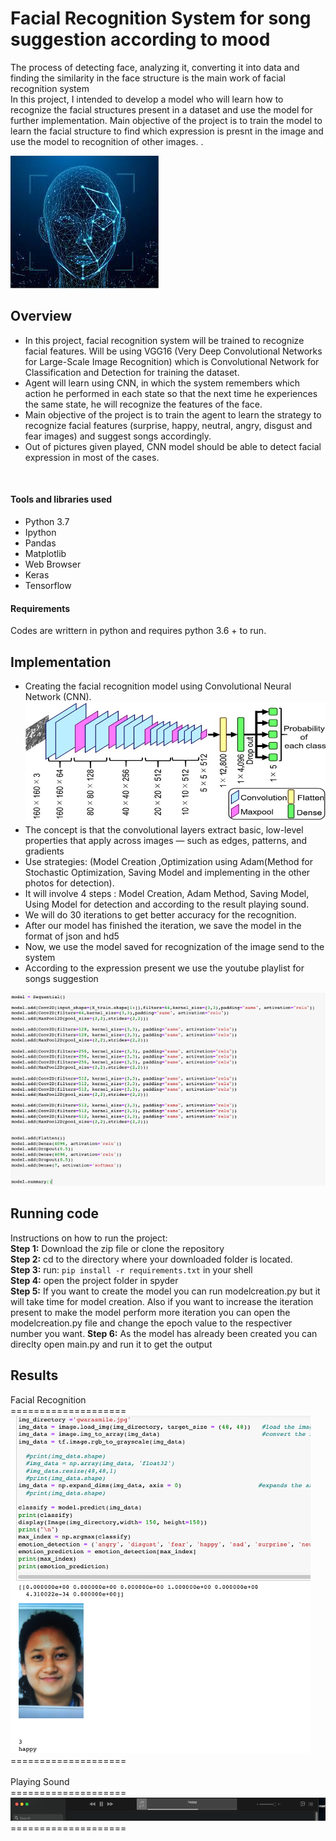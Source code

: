# Facial Recognition System for song suggestion according to mood
The process of detecting face, analyzing it, converting it into data and finding the similarity in the face structure is the main work of facial recognition system
 <br />
In this project, I intended to develop a model who will learn how to recognize the facial structures present in a dataset and use the model for further implementation. Main objective of the project is to train the model to learn the facial structure to find which expression is presnt in the image and use the model to recognition of other images. .

![facial](/facial.jpeg)


## Overview
* In this project, facial recognition system will be trained to recognize facial features.
Will be using VGG16 (Very Deep Convolutional Networks for Large-Scale Image Recognition) which is Convolutional Network for Classification and Detection for training the dataset.
* Agent will learn using CNN, in which the system remembers which action he performed in each state so that the next time he experiences the same state, he will recognize the features of the face.
* Main objective of the project is to train the agent to learn the strategy to recognize facial features (surprise, happy, neutral, angry, disgust and fear images) and suggest songs accordingly.
* Out of pictures given played, CNN model  should be able to detect facial expression in most of the cases.
<br>

#### Tools and libraries used
* Python 3.7
* Ipython
* Pandas
* Matplotlib
* Web Browser
* Keras
* Tensorflow


#### Requirements
Codes are writtern in python and requires python 3.6 + to run.

## Implementation
* Creating the facial recognition model using Convolutional Neural Network (CNN).
![Facial-Expression](/CNN.jpg)
* The concept is that the convolutional layers extract basic, low-level properties that apply across images — such as edges, patterns, and gradients 
* Use strategies: (Model Creation ,Optimization using Adam(Method for Stochastic Optimization, Saving Model and implementing in the other photos for detection). 
* It will involve 4 steps : Model Creation, Adam Method, Saving Model, Using Model for detection and according to the result playing sound.
* We will do 30 iterations to get better accuracy for the recognition.
* After our model has finished the iteration, we save the model in the format of json and hd5
* Now, we use the model saved for recognization of the image send to the system
* According to the expression present we use the youtube playlist for songs suggestion


![Facial-Expression](/screenshot1.png)


## Running code
Instructions on how to run the project:<br>
**Step 1:** Download the zip file or clone the repository <br>
**Step 2:** cd to the directory where your downloaded folder is located.<br>
**Step 3:** run: `pip install -r requirements.txt` in your shell <br>
**Step 4:** open the project folder in spyder <br>
**Step 5:** If you want to create the model you can run modelcreation.py but it will take time for model creation. Also if you want to increase the iteration present to make the model perform more iteration you can open the modelcreation.py file and change the epoch value to the respectiver number you want.
**Step 6:** As the model has already been created you can direclty open main.py and run it to get the output

## Results
Facial Recognition <br>
==================== <br>
![Facial-Expression](/Result1.png)
==================== <br><br>
Playing Sound <br>
==================== <br>
![Facial-Expression](/Result2.png)
==================== <br>

